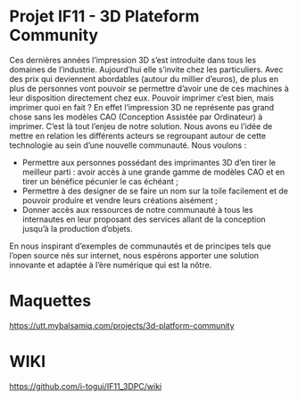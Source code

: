 Projet IF11 - 3D Plateform Community
====================================

Ces dernières années l’impression 3D s’est introduite dans tous les domaines de l’industrie. Aujourd’hui elle s’invite chez les particuliers. Avec des prix qui deviennent abordables (autour du millier d’euros), de plus en plus de personnes vont pouvoir se permettre d’avoir une de ces machines à leur disposition directement chez eux.
Pouvoir imprimer c’est bien, mais imprimer quoi en fait ? En effet l’impression 3D ne représente pas grand chose sans les modèles CAO (Conception Assistée par Ordinateur) à imprimer. C’est là tout l’enjeu de notre solution.
Nous avons eu l’idée de mettre en relation les différents acteurs se regroupant autour de cette technologie au sein d’une nouvelle communauté.
Nous voulons : 

- Permettre aux personnes possédant des imprimantes 3D d’en tirer le meilleur parti : avoir accès à une grande gamme de modèles CAO et en tirer un bénéfice pécunier le cas échéant ;
- Permettre à des designer de se faire un nom sur la toile facilement et de pouvoir produire et vendre leurs créations aisément ;
- Donner accès aux ressources de notre communauté à tous les internautes en leur proposant des services allant de la conception jusqu’à la production d’objets.

En nous inspirant d’exemples de communautés et de principes tels que l’open source nés sur internet, nous espérons apporter une solution innovante et adaptée à l’ère numérique qui est la nôtre.


Maquettes
=========
https://utt.mybalsamiq.com/projects/3d-platform-community

WIKI
====
https://github.com/i-togui/IF11_3DPC/wiki
